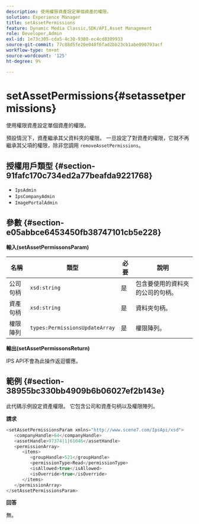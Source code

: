 ```yaml
---
description: 使用權限資產設定單個資產的權限。
solution: Experience Manager
title: setAssetPermissions
feature: Dynamic Media Classic,SDK/API,Asset Management
role: Developer,Admin
exl-id: 1e73c305-cda5-4c30-9380-ec4cd8309933
source-git-commit: 77c88d5fe20e048f6fad2bb23cb1abe090793acf
workflow-type: tm+mt
source-wordcount: '125'
ht-degree: 9%

---
```


# setAssetPermissions{#setassetpermissions}

使用權限資產設定單個資產的權限。

預設情況下，資產繼承其父資料夾的權限。 一旦設定了對資產的權限，它就不再繼承其父項的權限，除非您調用 `removeAssetPermissions`。

## 授權用戶類型 {#section-91fafc170c734ed2a77beafda9221768}

* `IpsAdmin`
* `IpsCompanyAdmin`
* `ImagePortalAdmin`

## 參數 {#section-e05abbce6453450fb38747101cb5e228}

**輸入(setAssetPermissonsParam)**

| 名稱 | 類型 | 必要 | 說明 |
|---|---|---|---|
| 公司句柄 | `xsd:string` | 是 | 包含要使用的資料夾的公司的句柄。 |
| 資產句柄 | `xsd:string` | 是 | 資料夾句柄。 |
| 權限陣列 | `types:PermissionsUpdateArray` | 是 | 權限陣列。 |

**輸出(setAssetPermissonsReturn)**

IPS API不會為此操作返迴響應。

## 範例 {#section-38955bc330bb4909b6b06027ef2b143e}

此代碼示例設定資產權限。 它包含公司和資產句柄以及權限陣列。

**請求**

```java
<setAssetPermissionsParam xmlns="http://www.scene7.com/IpsApi/xsd">
   <companyHandle>64</companyHandle>
   <assetHandle>97374|1|61046</assetHandle>
   <permissionArray>
      <items>
         <groupHandle>521</groupHandle>
         <permissionType>Read</permissionType>
         <isAllowed>true</isAllowed>
         <isOverride>true</isOverride>
      </items>
   </permissionArray>
</setAssetPermissionsParam>
```

**回答**

無。
